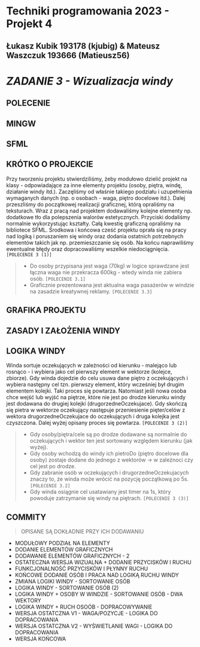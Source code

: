 # Techniki programowania 2023 - Projekt 4
## Łukasz Kubik 193178 (kjubig) & Mateusz Waszczuk 193666 (Matieusz56)

# _ZADANIE 3 - Wizualizacja windy_

## POLECENIE
## MINGW
## SFML
## KRÓTKO O PROJEKCIE
Przy tworzeniu projektu stwierdziliśmy, żeby modułowo dzielić projekt na klasy - odpowiadające za inne elementy projektu (osoby, piętra, windę, działanie windy itd.). Zaczęliśmy od właśnie takiego podziału i uzupełnienia wymaganych danych (np. o osobach - waga, piętro docelowe itd.). Dalej przeszliśmy do początkowej realizacji graficznej, którą opraliśmy na teksturach. Wraz z pracą nad projektem dodawaliśmy kolejne elementy np. dodatkowe tło dla polepszenia walorów estetycznych. Przyciski dodaliśmy normalnie wykorzystując kształty. Całą kwestię graficzną opraliśmy na bibliotece SFML. Środkowa i końcowa cześć projektu oprała się na pracy nad logiką i poruszaniem się windy oraz dodania ostatnich potrzebnych elementów takich jak np. przemieszczanie się osób. Na końcu naprawiliśmy ewentualne błędy oraz dopracowaliśmy wszelkie niedociągnięcia. ```[POLECENIE 3 (1)]```
> - Do osoby przypisana jest waga (70kg) w logice sprawdzane jest łączna waga nie przekracza 600kg - wtedy winda nie zabiera osób. ```[POLECENIE 3.1]```
> - Graficznie prezentowana jest aktualna waga pasażerów w windzie na zasadzie kreatywnej reklamy. ```[POLECENIE 3.3]``` 
## GRAFIKA PROJEKTU
## ZASADY I ZAŁOŻENIA WINDY
## LOGIKA WINDY
Winda sortuje oczekujących w zależności od kierunku - malejąco lub rosnąco - i wybiera jako cel pierwszy element w wektorze (kolejce, zbiorze). Gdy winda dojedzie do celu usuwa dane piętro z oczekujących i wybiera następny cel tzn. pierwszy element, który wcześniej był drugim elementem kolejki. Taki proces się powtarza. Natomiast jeśli nowa osoba chce wejść lub wyjść na piętrze, które nie jest po drodze kierunku windy jest dodawana do drugiej kolejki (drugorzedneOczekujace). Gdy skończą się pietra w wektorze oczekujący następuje przeniesienie pięter/celów z wektora drugorzedneOczekujace do oczekujących i druga kolejka jest czyszczona. Dalej wyżej opisany proces się powtarza. ```[POLECENIE 3 (2)]```
> - Gdy osoby/piętra/cele są po drodze dodawane są normalnie do oczekujących i wektor ten jest sortowany względem kierunku (jak wyżej).
> - Gdy osoby wchodzą do windy ich pietroDo (piętro docelowe dla osoby) zostaje dodane do jednego z wektorów -> w zależnoci czy cel jest po drodze. 
> - Gdy zabranie osób w oczekujących i drugorzedneOczekujacych znaczy to, że winda może wrócić na pozycję początkową po 5s. ```[POLECENIE 3.2]```
> - Gdy winda osiągnie cel usatawiany jest timer na 1s, który powoduje zatrzymanie się windy na piętrach. ```[POLECENIE 3 (3)]``` 
## COMMITY
> OPISANE SĄ DOKŁADNIE PRZY ICH DODAWANIU
- MODUŁOWY PODZIAŁ NA ELEMENTY
- DODANIE ELEMENTÓW GRAFICZNYCH
- DODAWANIE ELEMENTÓW GRAFICZNYCH - 2
- OSTATECZNA WERSJA WIZUALNA + DODANIE PRZYCISKÓW I RUCHU
- FUNKCJONALNOŚĆ PRZYCISKÓW I PŁYNNY RUCHU
- KOŃCOWE DODANIE OSÓB I PRACA NAD LOGIKĄ RUCHU WINDY
- ZMIANA LOGIKI WINDY - SORTOWANIE OSÓB
- LOGIKA WINDY - SORTOWANIE OSÓB (2)
- LOGIKA WINDY + OSOBY W WINDZIE - SORTOWANIE OSÓB - DWA WEKTORY
- LOGIKA WINDY + RUCH OSOÓB - DOPRACOWYWANIE
- WERSJA OSTATCZNA V1 - WAGA/POZYCJE - LOGIKA DO DOPRACOWANIA
- WERSJA OSTATCZNA V2 - WYŚWIETLANIE WAGI - LOGIKA DO DOPRACOWANIA
- WERSJA KOŃCOWA

